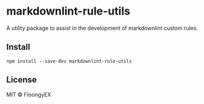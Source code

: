 # markdownlint-rule-utils

A utility package to assist in the development of markdownlint custom rules.

## Install

```shell
npm install --save-dev markdownlint-rule-utils
```

## License

MIT © FloongyEX
